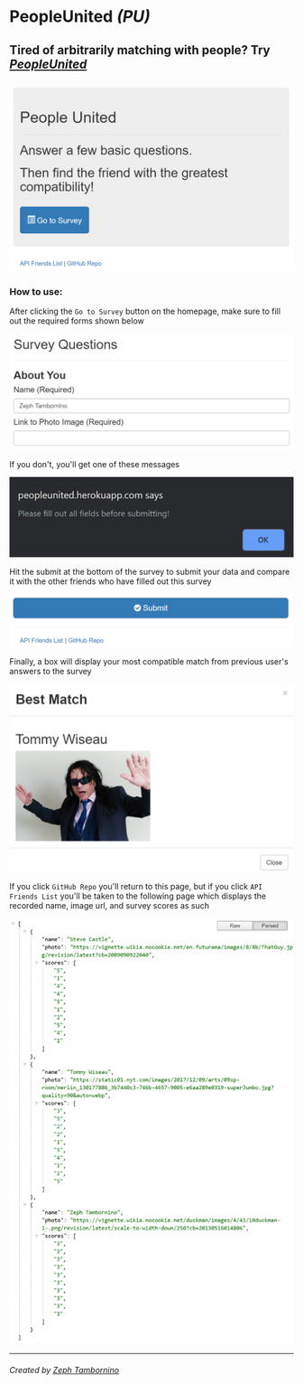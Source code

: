 # PeopleUnited *(PU)* #
Tired of arbitrarily matching with people? Try *[PeopleUnited](https://peopleunited.herokuapp.com/)*
-----------------------------------------------------
![Homepage](images/Homepage.PNG)
-----------------------------------------------------
### How to use: ###

After clicking the `Go to Survey` button on the homepage, make sure to fill out the required forms shown below

![RequiredPrompts](images/RequiredPrompts.PNG)

If you don't, you'll get one of these messages

![Alert](images/Alert.PNG)

Hit the submit at the bottom of the survey to submit your data and compare it with the other friends who have filled out this survey

![Submit](images/Submit.PNG)

Finally, a box will display your most compatible match from previous user's answers to the survey

![BestFriend](images/BestFriend.PNG)

If you click `GitHub Repo` you'll return to this page, but if you click `API Friends List` you'll be taken to the following page which displays the recorded name, image url, and survey scores as such

![Friends](images/Friends.PNG)

-----------------------------------------------------
###### Created by *[Zeph Tambornino](https://zefraine.github.io/My-Porfolio/)* ######
